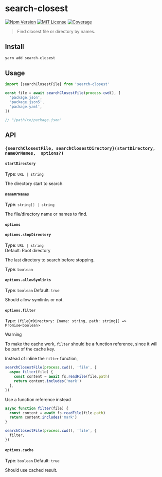# search-closest

[![Npm Version][package_version_badge]][package_link]
[![MIT License][license_badge]][license_link]
[![Coverage][coverage_badge]][coverage_link]

[coverage_badge]: https://img.shields.io/codecov/c/github/fisker/search-closest.svg?style=flat-square
[coverage_link]: https://app.codecov.io/gh/fisker/search-closest
[license_badge]: https://img.shields.io/npm/l/search-closest.svg?style=flat-square
[license_link]: https://github.com/fisker/search-closest/blob/main/license
[package_version_badge]: https://img.shields.io/npm/v/search-closest.svg?style=flat-square
[package_link]: https://www.npmjs.com/package/search-closest

> Find closest file or directory by names.

## Install

```bash
yarn add search-closest
```

## Usage

```js
import {searchClosestFile} from 'search-closest'

const file = await searchClosestFile(process.cwd(), [
  'package.json',
  'package.json5',
  'package.yaml',
])

// "/path/to/package.json"
```

## API

### `{searchClosestFile, searchClosestDirectory}(startDirectory, nameOrNames,  options?)`

#### `startDirectory`

Type: `URL | string`

The directory start to search.

#### `nameOrNames`

Type: `string[] | string`

The file/directory name or names to find.

#### `options`

#### `options.stopDirectory`

Type: `URL | string`\
Default: Root directory

The last directory to search before stopping.

Type: `boolean`

#### `options.allowSymlinks`

Type: `boolean`
Default: `true`

Should allow symlinks or not.

#### `options.filter`

Type: `(fileOrDirectory: {name: string, path: string}) => Promise<boolean>`

> [!Warning]
>
> To make the cache work, `filter` should be a function reference, since it will be part of the cache key.

Instead of inline the `filter` function,

```js
searchClosestFile(process.cwd(), 'file', {
  async filter(file) {
    const content = await fs.readFile(file.path)
    return content.includes('mark')
  },
})
```

Use a function reference instead

```js
async function filter(file) {
  const content = await fs.readFile(file.path)
  return content.includes('mark')
}

searchClosestFile(process.cwd(), 'file', {
  filter,
})
```

#### `options.cache`

Type: `boolean`
Default: `true`

Should use cached result.
